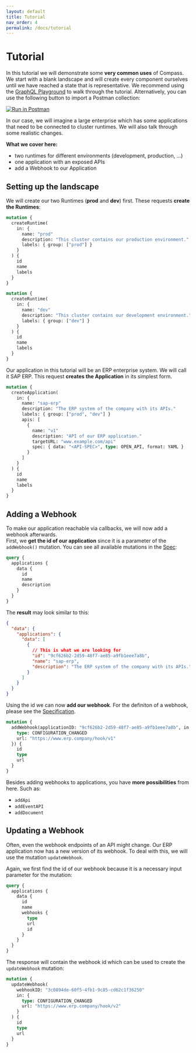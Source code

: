 ```yaml
---
layout: default
title: Tutorial
nav_order: 4
permalink: /docs/tutorial
---
```


# Tutorial

In this tutorial we will demonstrate some **very common uses** of Compass. We start with a blank landscape and will create every component ourselves until we have reached a state that is representative. We recommend using the [GraphQL Playground](https://director.compass.cluster.extend.cx.cloud.sap/) to walk through the tutorial. Alternatively, you can use the following button to import a Postman collection:

[![Run in Postman](https://run.pstmn.io/button.svg)](https://app.getpostman.com/run-collection/8605900361a34a6f4100)

In our case, we will imagine a large enterprise which has some applications that need to be connected to cluster runtimes. We will also talk through some realistic changes.

**What we cover here:**
- two runtimes for different environments (development, production, ...)
- one application with an exposed APIs
- add a Webhook to our Application

## Setting up the landscape

We will create our two Runtimes (**prod** and **dev**) first. These requests **create the Runtimes**:

```graphql
mutation {
  createRuntime(
    in: {
      name: "prod"
      description: "This cluster contains our production environment."
      labels: { group: ["prod"] }
    }
  ) {
    id
    name
    labels
  }
}
```

```graphql
mutation {
  createRuntime(
    in: {
      name: "dev"
      description: "This cluster contains our development environment."
      labels: { group: ["dev"] }
    }
  ) {
    id
    name
    labels
  }
}
```

Our application in this tutorial will be an ERP enterprise system. We will call it SAP ERP. This request **creates the Application** in its simplest form.

```graphql
mutation {
  createApplication(
    in: {
      name: "sap-erp"
      description: "The ERP system of the company with its APIs."
      labels: { group: ["prod", "dev"] }
      apis: [
        {
          name: "v1"
          description: "API of our ERP application."
          targetURL: "www.example.com/api"
          spec: { data: "<API-SPEC>", type: OPEN_API, format: YAML }
        }
      ]
    }
  ) {
    id
    name
    labels
  }
}
```

## Adding a Webhook

To make our application reachable via callbacks, we will now add a webhook afterwards.  
First, we **get the id of our application** since it is a parameter of the `addWebhook()` mutation. You can see all available mutations in the [Spec](/assets/graphql-doc/mutation.doc.html):  

```graphql
query {
  applications {
    data {
      id
      name
      description
    }
  }
}
```

The **result** may look similar to this:

```json
{
  "data": {
    "applications": {
      "data": [
        {
          // This is what we are looking for
          "id": "9cf626b2-2d59-48f7-ae85-a9fb1eee7a8b",
          "name": "sap-erp",
          "description": "The ERP system of the company with its APIs."
        }
      ]
    }
  }
}
```

Using the id we can now **add our webhook**. For the definiton of a webhook, please see the [Specification](/assets/graphql-doc/webhookinput.doc.html).

```graphql
mutation {
  addWebhook(applicationID: "9cf626b2-2d59-48f7-ae85-a9fb1eee7a8b", in: {
    type: CONFIGURATION_CHANGED
    url: "https://www.erp.company/hook/v1"
  }) {
    id
    type
    url
  }
}
```

Besides adding webhooks to applications, you have **more possibilities** from here. Such as:

- `addApi`
- `addEventAPI`
- `addDocument`

## Updating a Webhook

Often, even the webhook endpoints of an API might change. Our ERP application now has a new version of its webhook. To deal with this, we will use the mutation `updateWebhook`.

Again, we first find the id of our webhook because it is a necessary input parameter for the mutation:

```graphql
query {
  applications {
    data {
      id
      name
      webhooks {
        type
        url
        id
      }
    }
  }
}
```

The response will contain the webhook id which can be used to create the `updateWebhook` mutation:

```graphql
mutation {
  updateWebhook(
    webhookID: "3c0894de-60f5-4fb1-9c85-cd62c1f36250"
    in: { 
      type: CONFIGURATION_CHANGED
      url: "https://www.erp.company/hook/v2"
    }
  ) {
    id
    type
    url
  }
}
```